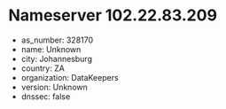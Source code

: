 # Nameserver 102.22.83.209

* as_number: 328170
* name: Unknown
* city: Johannesburg
* country: ZA
* organization: DataKeepers
* version: Unknown
* dnssec: false
